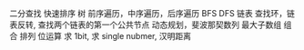 二分查找
快速排序
树 前序遍历，中序遍历，后序遍历
BFS
DFS
链表 查找环，链表反转, 查找两个链表的第一个公共节点
动态规划，斐波那契数列 最大子数组
组合
排列
位运算 求 1bit, 求 single nubmer, 汉明距离

